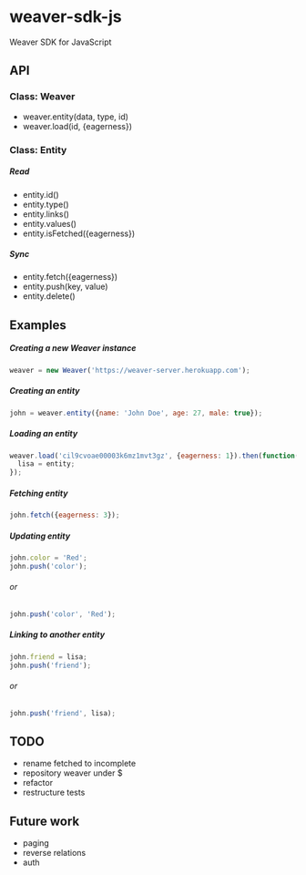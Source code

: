 # weaver-sdk-js
Weaver SDK for JavaScript

## API

### Class: Weaver
- weaver.entity(data, type, id)
- weaver.load(id, {eagerness})

### Class: Entity

##### Read
- entity.id()
- entity.type()
- entity.links()
- entity.values()
- entity.isFetched({eagerness})

##### Sync
- entity.fetch({eagerness})
- entity.push(key, value)
- entity.delete()


## Examples

##### Creating a new Weaver instance
```javascript
weaver = new Weaver('https://weaver-server.herokuapp.com');
```

##### Creating an entity
```javascript
john = weaver.entity({name: 'John Doe', age: 27, male: true});
```

##### Loading an entity
```javascript
weaver.load('cil9cvoae00003k6mz1mvt3gz', {eagerness: 1}).then(function(entity){
  lisa = entity;
});
```

##### Fetching entity
```javascript
john.fetch({eagerness: 3});
```

##### Updating entity
```javascript
john.color = 'Red';
john.push('color');
```

###### or
```javascript
john.push('color', 'Red');
```

##### Linking to another entity
```javascript
john.friend = lisa;
john.push('friend');
```

###### or
```javascript
john.push('friend', lisa);
```


## TODO
- rename fetched to incomplete
- repository weaver under $
- refactor
- restructure tests

## Future work
- paging
- reverse relations
- auth
